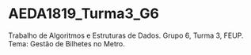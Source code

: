 # AEDA1819_Turma3_G6
Trabalho de Algoritmos e Estruturas de Dados. Grupo 6, Turma 3, FEUP. Tema: Gestão de Bilhetes no Metro.

